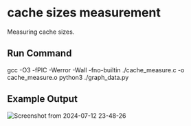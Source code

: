# cache sizes measurement
Measuring cache sizes.

## Run Command

gcc -O3 -fPIC -Werror -Wall -fno-builtin ./cache_measure.c -o cache_measure.o
python3 ./graph_data.py

## Example Output

![Screenshot from 2024-07-12 23-48-26](https://github.com/user-attachments/assets/8284ff37-6628-4fba-a670-d05e53bde929)
